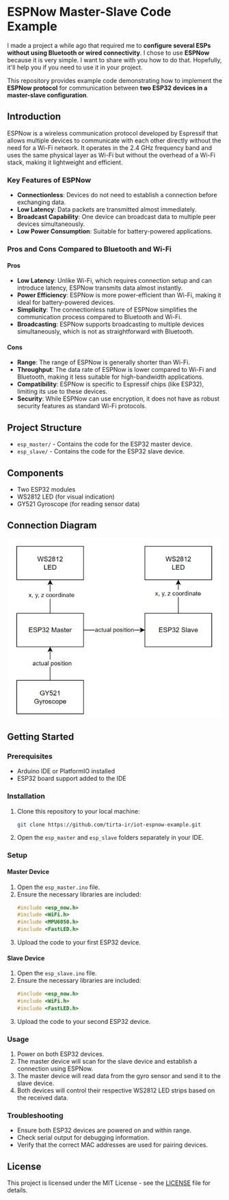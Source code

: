 # ESPNow Master-Slave Code Example
I made a project a while ago that required me to **configure several ESPs without using Bluetooth or wired connectivity**. I chose to use **ESPNow** because it is very simple. I want to share with you how to do that. Hopefully, it'll help you if you need to use it in your project.

This repository provides example code demonstrating how to implement the **ESPNow protocol** for communication between **two ESP32 devices in a master-slave configuration**.

## Introduction

ESPNow is a wireless communication protocol developed by Espressif that allows multiple devices to communicate with each other directly without the need for a Wi-Fi network. It operates in the 2.4 GHz frequency band and uses the same physical layer as Wi-Fi but without the overhead of a Wi-Fi stack, making it lightweight and efficient.

### Key Features of ESPNow

- **Connectionless**: Devices do not need to establish a connection before exchanging data.
- **Low Latency**: Data packets are transmitted almost immediately.
- **Broadcast Capability**: One device can broadcast data to multiple peer devices simultaneously.
- **Low Power Consumption**: Suitable for battery-powered applications.

### Pros and Cons Compared to Bluetooth and Wi-Fi

#### Pros
- **Low Latency**: Unlike Wi-Fi, which requires connection setup and can introduce latency, ESPNow transmits data almost instantly.
- **Power Efficiency**: ESPNow is more power-efficient than Wi-Fi, making it ideal for battery-powered devices.
- **Simplicity**: The connectionless nature of ESPNow simplifies the communication process compared to Bluetooth and Wi-Fi.
- **Broadcasting**: ESPNow supports broadcasting to multiple devices simultaneously, which is not as straightforward with Bluetooth.

#### Cons
- **Range**: The range of ESPNow is generally shorter than Wi-Fi.
- **Throughput**: The data rate of ESPNow is lower compared to Wi-Fi and Bluetooth, making it less suitable for high-bandwidth applications.
- **Compatibility**: ESPNow is specific to Espressif chips (like ESP32), limiting its use to these devices.
- **Security**: While ESPNow can use encryption, it does not have as robust security features as standard Wi-Fi protocols.

## Project Structure

- `esp_master/` - Contains the code for the ESP32 master device.
- `esp_slave/` - Contains the code for the ESP32 slave device.

## Components

- Two ESP32 modules
- WS2812 LED (for visual indication)
- GY521 Gyroscope (for reading sensor data)

## Connection Diagram

<div style="text-align: center;">
    <img src="assets/diagram.jpg" alt="Connection Diagram" width="500">
</div>

## Getting Started

### Prerequisites

- Arduino IDE or PlatformIO installed
- ESP32 board support added to the IDE

### Installation

1. Clone this repository to your local machine:
    ```sh
    git clone https://github.com/tirta-ir/iot-espnow-example.git
    ```

2. Open the `esp_master` and `esp_slave` folders separately in your IDE.

### Setup

#### Master Device

1. Open the `esp_master.ino` file.
2. Ensure the necessary libraries are included:
    ```cpp
    #include <esp_now.h>
    #include <WiFi.h>
    #include <MPU6050.h>
    #include <FastLED.h>
    ```
3. Upload the code to your first ESP32 device.

#### Slave Device

1. Open the `esp_slave.ino` file.
2. Ensure the necessary libraries are included:
    ```cpp
    #include <esp_now.h>
    #include <WiFi.h>
    #include <FastLED.h>
    ```
3. Upload the code to your second ESP32 device.

### Usage

1. Power on both ESP32 devices.
2. The master device will scan for the slave device and establish a connection using ESPNow.
3. The master device will read data from the gyro sensor and send it to the slave device.
4. Both devices will control their respective WS2812 LED strips based on the received data.

### Troubleshooting

- Ensure both ESP32 devices are powered on and within range.
- Check serial output for debugging information.
- Verify that the correct MAC addresses are used for pairing devices.


## License

This project is licensed under the MIT License - see the [LICENSE](LICENSE) file for details.
